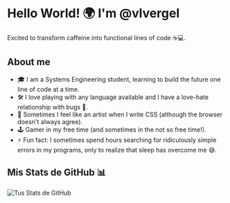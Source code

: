 # Hello World! 🌍 I'm @vlvergel
Excited to transform caffeine into functional lines of code ☕💻.

## About me
- 🎓 I am a Systems Engineering student, learning to build the future one line of code at a time.
- 🛠️ I love playing with any language available and I have a love-hate relationship with bugs 🐞.
- 🎨 Sometimes I feel like an artist when I write CSS (although the browser doesn't always agree).
- 🕹️ Gamer in my free time (and sometimes in the not so free time!).
- ⚡ Fun fact: I sometimes spend hours searching for ridiculously simple errors in my programs, only to realize that sleep has overcome me 😅.

## Mis Stats de GitHub 📊

![Tus Stats de GitHub](https://github-readme-stats.vercel.app/api?username=VlVergel-U&show_icons=true&theme=radical)
<!--
**VlVergel-U/VlVergel-U** is a ✨ _special_ ✨ repository because its `README.md` (this file) appears on your GitHub profile.

Here are some ideas to get you started:

- 🔭 I’m currently working on ...
- 🌱 I’m currently learning ...
- 👯 I’m looking to collaborate on ...
- 🤔 I’m looking for help with ...
- 💬 Ask me about ...
- 📫 How to reach me: ...
- 😄 Pronouns: ...
- ⚡ Fun fact: ...
-->

